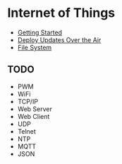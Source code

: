 # Internet of Things

- [Getting Started](BLINK)
- [Deploy Updates Over the Air](OTA)
- [File System](SPIFFS)

## TODO
- PWM
- WiFi
- TCP/IP
- Web Server 
- Web Client 
- UDP
- Telnet
- NTP
- MQTT 
- JSON
